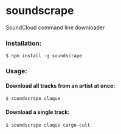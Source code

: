 # soundscrape

SoundCloud command line downloader


### Installation:

```
$ npm install -g soundscrape
```


### Usage:

#### Download all tracks from an artist at once:

```
$ soundscrape claque
```

#### Download a single track:

```
$ soundscrape claque cargo-cult
```
